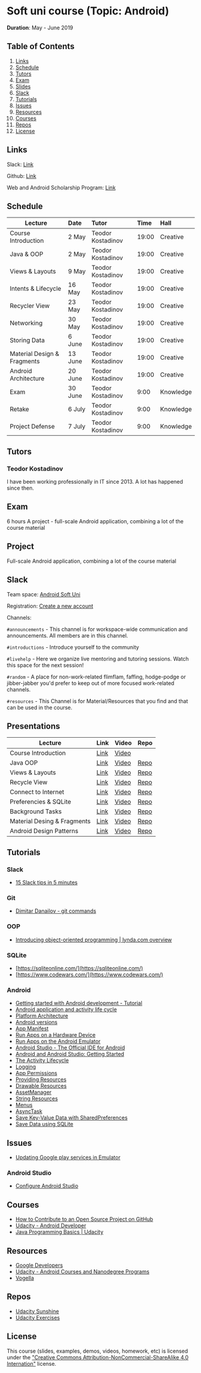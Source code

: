 # Soft uni course (Topic: Android)

__Duration__: May - June 2019 

## Table of Contents

  1. [Links](#links)
  1. [Schedule](#schedule)
  1. [Tutors](#tutors)
  1. [Exam](#exam)
  1. [Slides](#slides)
  1. [Slack](#slack)
  1. [Tutorials](#tutorials)
  1. [Issues](#issues)
  1. [Resources](#resources)
  1. [Courses](#courses)
  1. [Repos](#repos)
  1. [License](#license)

## Links

Slack: [Link](https://join.slack.com/t/android-soft-uni/shared_invite/enQtNjI1Mzk4MTIxNTU4LTA0MGI5MzBlOTI0NGNiZDNmZDJmZGRkYzJkMmM5ZGYwNGVkZmZkZjhhMmNiNGE1YTIyMzUwNTk3YzY4OTczNmQ)

Github: [Link](https://github.com/android-soft-uni/2019-android-development)

Web and Android Scholarship Program: [Link](https://www.udacity.com/google-scholarships)

## Schedule

| Lecture | Date | Tutor | Time | Hall |
|---------|:-----|:------|:-----|:-----|
| Course Introduction | 2 May | Teodor Kostadinov | 19:00 | Creative | 
| Java & OOP | 2 May | Teodor Kostadinov | 19:00 | Creative | 
| Views & Layouts |  9 May | Teodor Kostadinov | 19:00 | Creative | 
| Intents & Lifecycle | 16 May | Teodor Kostadinov | 19:00 | Creative |
| Recycler View | 23 May | Teodor Kostadinov | 19:00 | Creative |
| Networking |  30 May | Teodor Kostadinov | 19:00 | Creative |
| Storing Data | 6 June | Teodor Kostadinov | 19:00 | Creative |
| Material Design & Fragments | 13 June | Teodor Kostadinov | 19:00 | Creative |
| Android Architecture | 20 June | Teodor Kostadinov | 19:00 | Creative |
| Exam | 30 June | Teodor Kostadinov | 9:00 | Knowledge |
| Retake | 6 July | Teodor Kostadinov | 9:00 | Knowledge |
| Project Defense | 7 July | Teodor Kostadinov | 9:00 | Knowledge |

## Tutors

### Teodor Kostadinov

I have been working professionally in IT since 2013. A lot has happened since then.

## Exam

6 hours
A project - full-scale Android application, combining a lot of the course material

## Project

Full-scale Android application, combining a lot of the course material

## Slack

Team space: [Android Soft Uni](https://android-soft-uni.slack.com/)

Registration: [Create a new account](https://join.slack.com/t/android-soft-uni/shared_invite/enQtNjI1Mzk4MTIxNTU4LTA0MGI5MzBlOTI0NGNiZDNmZDJmZGRkYzJkMmM5ZGYwNGVkZmZkZjhhMmNiNGE1YTIyMzUwNTk3YzY4OTczNmQ)

Channels:

`#announcements` - This channel is for workspace-wide communication and announcements. All members are in this channel.

`#introductions` - Introduce yourself to the community

`#livehelp` - Here we organize live mentoring and tutoring sessions. Watch this space for the next session!

`#random` - A place for non-work-related flimflam, faffing, hodge-podge or jibber-jabber you'd prefer to keep out of more focused work-related channels.

`#resources` - This Channel is for Material/Resources that you find and that can be used in the course.

## Presentations

| Lecture | Link | Video | Repo |
|---------|:-----|:------|:-----|
| Course Introduction | [Link](https://github.com/android-soft-uni/2019-android-development/tree/master/01-course-intro) | [Video](https://www.youtube.com/watch?v=NBhc9Gru5O8) | |
| Java OOP | [Link](https://github.com/android-soft-uni/2019-android-development/tree/master/02-java-oop) | [Video](https://www.youtube.com/watch?v=JP3iOUCuBbM) | [Repo]() |
| Views & Layouts | [Link]() | [Video]() | [Repo]() |
| Recycle View | [Link]() | [Video]() | [Repo]() |
| Connect to Internet | [Link]() | [Video]() | [Repo]() |
| Preferencies & SQLite | [Link]() | [Video]() | [Repo]() |
| Background Tasks | [Link]() | [Video]() | [Repo]() |
| Material Desing & Fragments | [Link]() | [Video]() | [Repo]() |
| Android Design Patterns | [Link]() | [Video]() | [Repo]() |

## Tutorials

### Slack
- [15 Slack tips in 5 minutes](https://www.youtube.com/watch?v=gvJAcElFMUU)

### Git
- [Dimitar Danailov - git commands](https://gist.github.com/dimitardanailov/6e401c1aff0a08f2a77c496ebe07fb3c)

### OOP
- [Introducing object-oriented programming | lynda.com overview](https://www.youtube.com/watch?v=NUl8lcbeN2Y)

### SQLite
- [https://sqliteonline.com/](https://sqliteonline.com/)
- [https://www.codewars.com/](https://www.codewars.com/)

### Android
- [Getting started with Android development - Tutorial](http://www.vogella.com/tutorials/Android/article.html)
- [Android application and activity life cycle](http://www.vogella.com/tutorials/AndroidLifeCycle/article.html)
- [Platform Architecture](https://developer.android.com/guide/platform/index.html)
- [Android versions](https://www.android.com/history)
- [App Manifest](https://developer.android.com/guide/topics/manifest/manifest-intro.html)
- [Run Apps on a Hardware Device](https://developer.android.com/studio/run/device.html#setting-up)
- [Run Apps on the Android Emulator](https://developer.android.com/studio/run/emulator.html)
- [Android Studio - The Official IDE for Android](https://developer.android.com/studio/index.html)
- [Android and Android Studio: Getting Started](https://www.youtube.com/watch?v=Z98hXV9GmzY)
- [The Activity Lifecycle](https://developer.android.com/guide/components/activities/activity-lifecycle.html)
- [Logging](https://developer.android.com/reference/android/util/Log.html)
- [App Permissions](https://developer.android.com/guide/topics/permissions/index.html)
- [Providing Resources](https://developer.android.com/guide/topics/resources/providing-resources.html)
- [Drawable Resources](https://developer.android.com/guide/topics/resources/drawable-resource.html)
- [AssetManager](https://developer.android.com/reference/android/content/res/AssetManager.html)
- [String Resources](https://developer.android.com/guide/topics/resources/string-resource.html)
- [Menus](https://developer.android.com/guide/topics/ui/menus.html)
- [AsyncTask](https://developer.android.com/reference/android/os/AsyncTask.html)
- [Save Key-Value Data with SharedPreferences](https://developer.android.com/training/data-storage/shared-preferences.html)
- [Save Data using SQLite](https://developer.android.com/training/data-storage/sqlite.html)

## Issues
- [Updating Google play services in Emulator](https://stackoverflow.com/questions/35476182/updating-google-play-services-in-emulator)

### Android Studio

- [Configure Android Studio](https://developer.android.com/studio/intro/studio-config.html)


## Courses
- [How to Contribute to an Open Source Project on GitHub](https://egghead.io/courses/how-to-contribute-to-an-open-source-project-on-github)
- [Udacity - Android Developer](https://eu.udacity.com/course/android-developer-nanodegree-by-google--nd801)
- [Java Programming Basics | Udacity](https://eu.udacity.com/course/java-programming-basics--ud282)

## Resources

- [Google Developers](https://www.youtube.com/user/GoogleDevelopers)
- [Udacity - Android Courses and Nanodegree Programs](https://eu.udacity.com/courses/android)
- [Vogella](http://www.vogella.com/)

## Repos

- [Udacity Sunshine](https://github.com/udacity/ud851-Sunshine)
- [Udacity Exercises](https://github.com/udacity/ud851-Exercises)

## License

This course (slides, examples, demos, videos, homework, etc) is licensed under the 
["Creative Commons Attribution-NonCommercial-ShareAlike 4.0 Internation"](https://creativecommons.org/licenses/by-nc-sa/4.0") license. 
